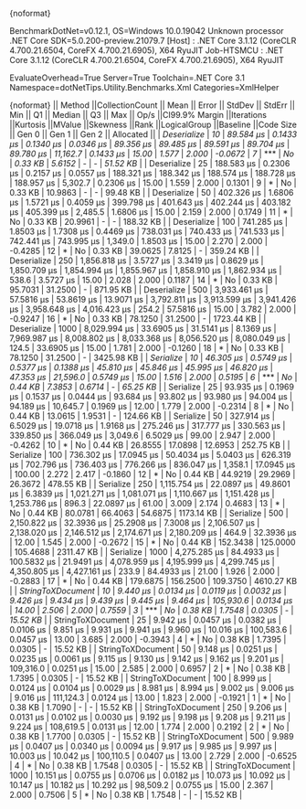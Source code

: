 {noformat}

BenchmarkDotNet=v0.12.1, OS=Windows 10.0.19042
Unknown processor
.NET Core SDK=5.0.200-preview.21079.7
  [Host]     : .NET Core 3.1.12 (CoreCLR 4.700.21.6504, CoreFX 4.700.21.6905), X64 RyuJIT
  Job-HTSMCU : .NET Core 3.1.12 (CoreCLR 4.700.21.6504, CoreFX 4.700.21.6905), X64 RyuJIT

EvaluateOverhead=True  Server=True  Toolchain=.NET Core 3.1  
Namespace=dotNetTips.Utility.Benchmarks.Xml  Categories=XmlHelper  

{noformat}
||           Method ||CollectionCount ||        Mean ||     Error ||     StdDev ||    StdErr ||         Min ||          Q1 ||      Median ||          Q3 ||         Max ||     Op/s ||CI99.9% Margin ||Iterations ||Kurtosis ||MValue ||Skewness ||Rank ||LogicalGroup ||Baseline ||Code Size ||   Gen 0 ||   Gen 1 ||   Gen 2 || Allocated ||
|       *Deserialize* |              *10* |    *89.584 μs* |  *0.1433 μs* |   *0.1340 μs* |  *0.0346 μs* |    *89.356 μs* |    *89.485 μs* |    *89.591 μs* |    *89.704 μs* |    *89.780 μs* |  *11,162.7* |      *0.1433 μs* |      *15.00* |    *1.577* |  *2.000* |  *-0.0672* |    *7* |            *** |       *No* |   *0.33 KB* |   *5.6152* |        *-* |        *-* |   *51.52 KB* |
|       Deserialize |              25 |   188.583 μs |  0.2306 μs |   0.2157 μs |  0.0557 μs |   188.321 μs |   188.342 μs |   188.574 μs |   188.728 μs |   188.957 μs |   5,302.7 |      0.2306 μs |      15.00 |    1.559 |  2.000 |   0.1301 |    9 |            * |       No |   0.33 KB |  10.9863 |        - |        - |   99.48 KB |
|       Deserialize |              50 |   402.326 μs |  1.6806 μs |   1.5721 μs |  0.4059 μs |   399.798 μs |   401.643 μs |   402.244 μs |   403.182 μs |   405.399 μs |   2,485.5 |      1.6806 μs |      15.00 |    2.159 |  2.000 |   0.1749 |   11 |            * |       No |   0.33 KB |  20.9961 |        - |        - |  188.32 KB |
|       Deserialize |             100 |   741.285 μs |  1.8503 μs |   1.7308 μs |  0.4469 μs |   738.031 μs |   740.433 μs |   741.533 μs |   742.441 μs |   743.995 μs |   1,349.0 |      1.8503 μs |      15.00 |    2.270 |  2.000 |  -0.4285 |   12 |            * |       No |   0.33 KB |  39.0625 |   7.8125 |        - |  359.24 KB |
|       Deserialize |             250 | 1,856.818 μs |  3.5727 μs |   3.3419 μs |  0.8629 μs | 1,850.709 μs | 1,854.994 μs | 1,855.967 μs | 1,858.910 μs | 1,862.934 μs |     538.6 |      3.5727 μs |      15.00 |    2.028 |  2.000 |   0.1187 |   14 |            * |       No |   0.33 KB |  95.7031 |  31.2500 |        - |  871.95 KB |
|       Deserialize |             500 | 3,933.461 μs | 57.5816 μs |  53.8619 μs | 13.9071 μs | 3,792.811 μs | 3,913.599 μs | 3,941.426 μs | 3,958.648 μs | 4,016.423 μs |     254.2 |     57.5816 μs |      15.00 |    3.782 |  2.000 |  -0.9247 |   16 |            * |       No |   0.33 KB |  78.1250 |  31.2500 |        - | 1723.44 KB |
|       Deserialize |            1000 | 8,029.994 μs | 33.6905 μs |  31.5141 μs |  8.1369 μs | 7,969.987 μs | 8,008.802 μs | 8,033.368 μs | 8,056.520 μs | 8,080.049 μs |     124.5 |     33.6905 μs |      15.00 |    1.781 |  2.000 |  -0.1260 |   18 |            * |       No |   0.33 KB |  78.1250 |  31.2500 |        - | 3425.98 KB |
|         *Serialize* |              *10* |    *46.305 μs* |  *0.5749 μs* |   *0.5377 μs* |  *0.1388 μs* |    *45.810 μs* |    *45.846 μs* |    *45.995 μs* |    *46.820 μs* |    *47.353 μs* |  *21,596.0* |      *0.5749 μs* |      *15.00* |    *1.516* |  *2.000* |   *0.5195* |    *6* |            *** |       *No* |   *0.44 KB* |   *7.3853* |   *0.6714* |        *-* |   *65.25 KB* |
|         Serialize |              25 |    93.935 μs |  0.1969 μs |   0.1537 μs |  0.0444 μs |    93.684 μs |    93.802 μs |    93.980 μs |    94.004 μs |    94.189 μs |  10,645.7 |      0.1969 μs |      12.00 |    1.779 |  2.000 |  -0.2314 |    8 |            * |       No |   0.44 KB |  13.0615 |   1.9531 |        - |  124.66 KB |
|         Serialize |              50 |   327.914 μs |  6.5029 μs |  19.0718 μs |  1.9168 μs |   275.246 μs |   317.777 μs |   330.563 μs |   339.850 μs |   366.049 μs |   3,049.6 |      6.5029 μs |      99.00 |    2.947 |  2.000 |  -0.4262 |   10 |            * |       No |   0.44 KB |  26.8555 |  17.0898 |  12.6953 |  252.75 KB |
|         Serialize |             100 |   736.302 μs | 17.0945 μs |  50.4034 μs |  5.0403 μs |   626.319 μs |   702.796 μs |   736.403 μs |   776.266 μs |   836.047 μs |   1,358.1 |     17.0945 μs |     100.00 |    2.272 |  2.417 |  -0.1860 |   12 |            * |       No |   0.44 KB |  44.9219 |  29.2969 |  26.3672 |  478.55 KB |
|         Serialize |             250 | 1,115.754 μs | 22.0897 μs |  49.8601 μs |  6.3839 μs | 1,021.271 μs | 1,081.071 μs | 1,110.667 μs | 1,151.428 μs | 1,253.786 μs |     896.3 |     22.0897 μs |      61.00 |    3.009 |  2.174 |   0.4683 |   13 |            * |       No |   0.44 KB |  80.0781 |  66.4063 |  54.6875 | 1173.14 KB |
|         Serialize |             500 | 2,150.822 μs | 32.3936 μs |  25.2908 μs |  7.3008 μs | 2,106.507 μs | 2,138.020 μs | 2,146.512 μs | 2,174.671 μs | 2,180.209 μs |     464.9 |     32.3936 μs |      12.00 |    1.545 |  2.000 |  -0.2672 |   15 |            * |       No |   0.44 KB | 152.3438 | 125.0000 | 105.4688 | 2311.47 KB |
|         Serialize |            1000 | 4,275.285 μs | 84.4933 μs | 100.5832 μs | 21.9491 μs | 4,078.959 μs | 4,195.999 μs | 4,299.745 μs | 4,350.805 μs | 4,427.161 μs |     233.9 |     84.4933 μs |      21.00 |    1.926 |  2.000 |  -0.2883 |   17 |            * |       No |   0.44 KB | 179.6875 | 156.2500 | 109.3750 | 4610.27 KB |
| *StringToXDocument* |              *10* |     *9.440 μs* |  *0.0134 μs* |   *0.0119 μs* |  *0.0032 μs* |     *9.426 μs* |     *9.434 μs* |     *9.439 μs* |     *9.445 μs* |     *9.464 μs* | *105,930.6* |      *0.0134 μs* |      *14.00* |    *2.506* |  *2.000* |   *0.7559* |    *3* |            *** |       *No* |   *0.38 KB* |   *1.7548* |   *0.0305* |        *-* |   *15.52 KB* |
| StringToXDocument |              25 |     9.942 μs |  0.0457 μs |   0.0382 μs |  0.0106 μs |     9.851 μs |     9.931 μs |     9.941 μs |     9.960 μs |    10.016 μs | 100,583.6 |      0.0457 μs |      13.00 |    3.685 |  2.000 |  -0.3943 |    4 |            * |       No |   0.38 KB |   1.7395 |   0.0305 |        - |   15.52 KB |
| StringToXDocument |              50 |     9.148 μs |  0.0251 μs |   0.0235 μs |  0.0061 μs |     9.115 μs |     9.130 μs |     9.142 μs |     9.162 μs |     9.201 μs | 109,316.0 |      0.0251 μs |      15.00 |    2.585 |  2.000 |   0.6957 |    2 |            * |       No |   0.38 KB |   1.7395 |   0.0305 |        - |   15.52 KB |
| StringToXDocument |             100 |     8.999 μs |  0.0124 μs |   0.0104 μs |  0.0029 μs |     8.981 μs |     8.994 μs |     9.002 μs |     9.006 μs |     9.016 μs | 111,124.3 |      0.0124 μs |      13.00 |    1.823 |  2.000 |  -0.1921 |    1 |            * |       No |   0.38 KB |   1.7090 |        - |        - |   15.52 KB |
| StringToXDocument |             250 |     9.206 μs |  0.0131 μs |   0.0102 μs |  0.0030 μs |     9.192 μs |     9.198 μs |     9.208 μs |     9.211 μs |     9.224 μs | 108,619.5 |      0.0131 μs |      12.00 |    1.774 |  2.000 |   0.2192 |    2 |            * |       No |   0.38 KB |   1.7700 |   0.0305 |        - |   15.52 KB |
| StringToXDocument |             500 |     9.989 μs |  0.0407 μs |   0.0340 μs |  0.0094 μs |     9.917 μs |     9.985 μs |     9.997 μs |    10.003 μs |    10.042 μs | 100,110.5 |      0.0407 μs |      13.00 |    2.729 |  2.000 |  -0.6525 |    4 |            * |       No |   0.38 KB |   1.7548 |   0.0305 |        - |   15.52 KB |
| StringToXDocument |            1000 |    10.151 μs |  0.0755 μs |   0.0706 μs |  0.0182 μs |    10.073 μs |    10.092 μs |    10.147 μs |    10.182 μs |    10.292 μs |  98,509.2 |      0.0755 μs |      15.00 |    2.367 |  2.000 |   0.7506 |    5 |            * |       No |   0.38 KB |   1.7548 |        - |        - |   15.52 KB |
